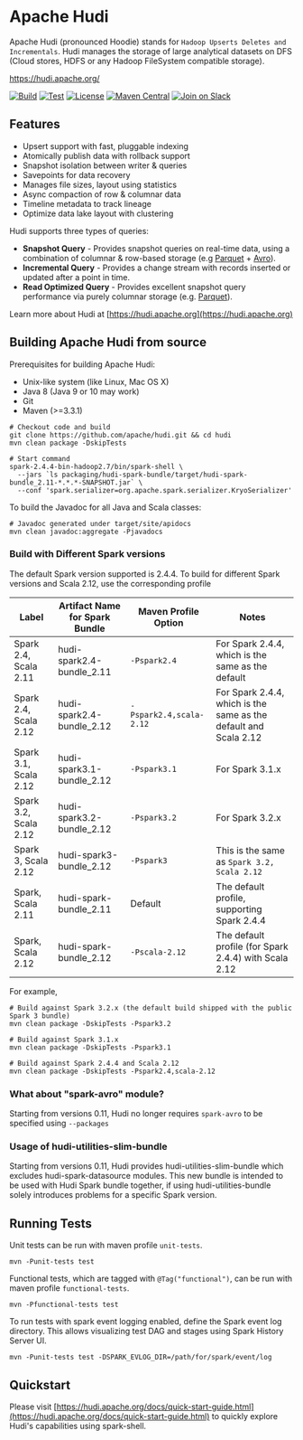 <!--
  Licensed to the Apache Software Foundation (ASF) under one or more
  contributor license agreements.  See the NOTICE file distributed with
  this work for additional information regarding copyright ownership.
  The ASF licenses this file to You under the Apache License, Version 2.0
  (the "License"); you may not use this file except in compliance with
  the License.  You may obtain a copy of the License at

       http://www.apache.org/licenses/LICENSE-2.0

  Unless required by applicable law or agreed to in writing, software
  distributed under the License is distributed on an "AS IS" BASIS,
  WITHOUT WARRANTIES OR CONDITIONS OF ANY KIND, either express or implied.
  See the License for the specific language governing permissions and
  limitations under the License.
-->

# Apache Hudi
Apache Hudi (pronounced Hoodie) stands for `Hadoop Upserts Deletes and Incrementals`. 
Hudi manages the storage of large analytical datasets on DFS (Cloud stores, HDFS or any Hadoop FileSystem compatible storage).

<https://hudi.apache.org/>

[![Build](https://github.com/apache/hudi/actions/workflows/bot.yml/badge.svg)](https://github.com/apache/hudi/actions/workflows/bot.yml)
[![Test](https://dev.azure.com/apache-hudi-ci-org/apache-hudi-ci/_apis/build/status/apachehudi-ci.hudi-mirror?branchName=master)](https://dev.azure.com/apache-hudi-ci-org/apache-hudi-ci/_build/latest?definitionId=3&branchName=master)
[![License](https://img.shields.io/badge/license-Apache%202-4EB1BA.svg)](https://www.apache.org/licenses/LICENSE-2.0.html)
[![Maven Central](https://maven-badges.herokuapp.com/maven-central/org.apache.hudi/hudi/badge.svg)](http://search.maven.org/#search%7Cga%7C1%7Cg%3A%22org.apache.hudi%22)
[![Join on Slack](https://img.shields.io/badge/slack-%23hudi-72eff8?logo=slack&color=48c628&label=Join%20on%20Slack)](https://join.slack.com/t/apache-hudi/shared_invite/enQtODYyNDAxNzc5MTg2LTE5OTBlYmVhYjM0N2ZhOTJjOWM4YzBmMWU2MjZjMGE4NDc5ZDFiOGQ2N2VkYTVkNzU3ZDQ4OTI1NmFmYWQ0NzE)

## Features
* Upsert support with fast, pluggable indexing
* Atomically publish data with rollback support
* Snapshot isolation between writer & queries 
* Savepoints for data recovery
* Manages file sizes, layout using statistics
* Async compaction of row & columnar data
* Timeline metadata to track lineage
* Optimize data lake layout with clustering
 
Hudi supports three types of queries:
 * **Snapshot Query** - Provides snapshot queries on real-time data, using a combination of columnar & row-based storage (e.g [Parquet](https://parquet.apache.org/) + [Avro](https://avro.apache.org/docs/current/mr.html)).
 * **Incremental Query** - Provides a change stream with records inserted or updated after a point in time.
 * **Read Optimized Query** - Provides excellent snapshot query performance via purely columnar storage (e.g. [Parquet](https://parquet.apache.org/)).

Learn more about Hudi at [https://hudi.apache.org](https://hudi.apache.org)

## Building Apache Hudi from source

Prerequisites for building Apache Hudi:

* Unix-like system (like Linux, Mac OS X)
* Java 8 (Java 9 or 10 may work)
* Git
* Maven (>=3.3.1)

```
# Checkout code and build
git clone https://github.com/apache/hudi.git && cd hudi
mvn clean package -DskipTests

# Start command
spark-2.4.4-bin-hadoop2.7/bin/spark-shell \
  --jars `ls packaging/hudi-spark-bundle/target/hudi-spark-bundle_2.11-*.*.*-SNAPSHOT.jar` \
  --conf 'spark.serializer=org.apache.spark.serializer.KryoSerializer'
```

To build the Javadoc for all Java and Scala classes:
```
# Javadoc generated under target/site/apidocs
mvn clean javadoc:aggregate -Pjavadocs
```

### Build with Different Spark versions

The default Spark version supported is 2.4.4. To build for different Spark versions and Scala 2.12, use the
corresponding profile

| Label | Artifact Name for Spark Bundle | Maven Profile Option | Notes |
|--|--|--|--|
| Spark 2.4, Scala 2.11  | hudi-spark2.4-bundle_2.11 | `-Pspark2.4` | For Spark 2.4.4, which is the same as the default  |
| Spark 2.4, Scala 2.12 | hudi-spark2.4-bundle_2.12 | `-Pspark2.4,scala-2.12` | For Spark 2.4.4, which is the same as the default and Scala 2.12 |
| Spark 3.1, Scala 2.12 | hudi-spark3.1-bundle_2.12 | `-Pspark3.1` | For Spark 3.1.x |
| Spark 3.2, Scala 2.12 | hudi-spark3.2-bundle_2.12 | `-Pspark3.2` | For Spark 3.2.x |
| Spark 3, Scala 2.12 | hudi-spark3-bundle_2.12 | `-Pspark3` | This is the same as `Spark 3.2, Scala 2.12` |
| Spark, Scala 2.11 | hudi-spark-bundle_2.11 | Default | The default profile, supporting Spark 2.4.4 |
| Spark, Scala 2.12 | hudi-spark-bundle_2.12 | `-Pscala-2.12` | The default profile (for Spark 2.4.4) with Scala 2.12 |

For example,
```
# Build against Spark 3.2.x (the default build shipped with the public Spark 3 bundle)
mvn clean package -DskipTests -Pspark3.2

# Build against Spark 3.1.x
mvn clean package -DskipTests -Pspark3.1

# Build against Spark 2.4.4 and Scala 2.12
mvn clean package -DskipTests -Pspark2.4,scala-2.12
```

### What about "spark-avro" module? 

Starting from versions 0.11, Hudi no longer requires `spark-avro` to be specified using `--packages`

### Usage of hudi-utilities-slim-bundle

Starting from versions 0.11, Hudi provides hudi-utilities-slim-bundle which excludes hudi-spark-datasource modules.
This new bundle is intended to be used with Hudi Spark bundle together, if using hudi-utilities-bundle solely
introduces problems for a specific Spark version.

## Running Tests

Unit tests can be run with maven profile `unit-tests`.
```
mvn -Punit-tests test
```

Functional tests, which are tagged with `@Tag("functional")`, can be run with maven profile `functional-tests`.
```
mvn -Pfunctional-tests test
```

To run tests with spark event logging enabled, define the Spark event log directory. This allows visualizing test DAG and stages using Spark History Server UI.
```
mvn -Punit-tests test -DSPARK_EVLOG_DIR=/path/for/spark/event/log
```

## Quickstart

Please visit [https://hudi.apache.org/docs/quick-start-guide.html](https://hudi.apache.org/docs/quick-start-guide.html) to quickly explore Hudi's capabilities using spark-shell. 
